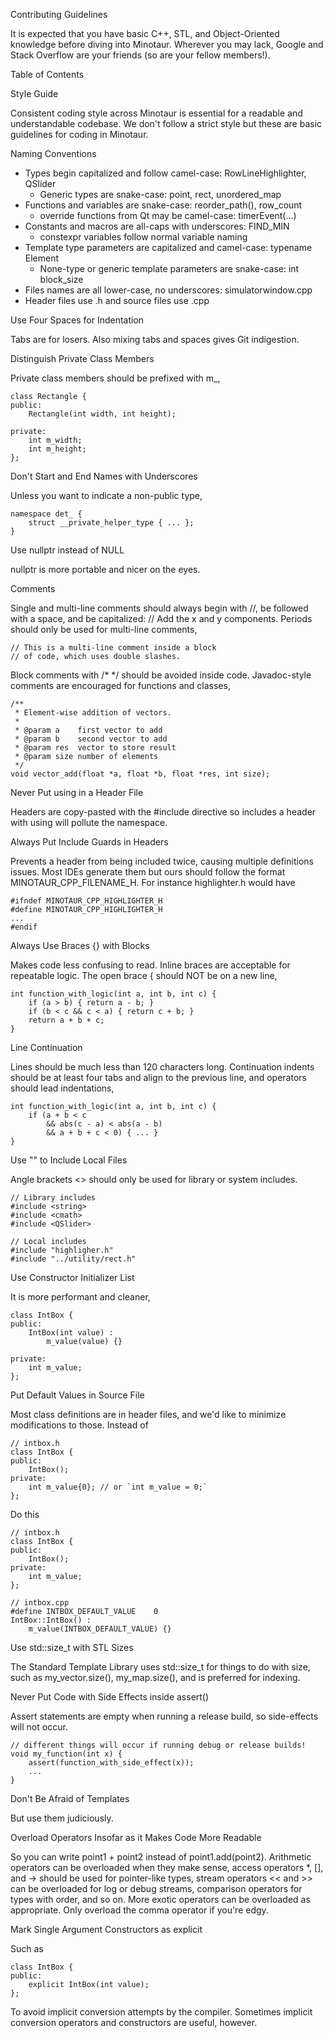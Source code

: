 Contributing Guidelines

It is expected that you have basic C++, STL, and Object-Oriented knowledge before diving into Minotaur. Wherever you may lack, Google and Stack Overflow are your friends (so are your fellow members!). 

Table of Contents

Style Guide

Consistent coding style across Minotaur is essential for a readable and understandable codebase. We don't follow a strict style but these are basic guidelines for coding in Minotaur.

Naming Conventions

- Types begin capitalized and follow camel-case: RowLineHighlighter, QSlider
  - Generic types are snake-case: point, rect, unordered_map
- Functions and variables are snake-case: reorder_path(), row_count
  - override functions from Qt may be camel-case: timerEvent(...)
- Constants and macros are all-caps with underscores: FIND_MIN
  - constexpr variables follow normal variable naming
- Template type parameters are capitalized and camel-case: typename Element
  - None-type or generic template parameters are snake-case: int block_size
- Files names are all lower-case, no underscores: simulatorwindow.cpp
- Header files use .h and source files use .cpp

Use Four Spaces for Indentation

Tabs are for losers. Also mixing tabs and spaces gives Git indigestion.

Distinguish Private Class Members

Private class members should be prefixed with m_,

    class Rectangle {
    public:
        Rectangle(int width, int height);
    
    private:
        int m_width;
        int m_height;
    };

Don't Start and End Names with Underscores

Unless you want to indicate a non-public type,

    namespace det_ {
        struct __private_helper_type { ... };
    }

Use nullptr instead of NULL

nullptr is more portable and nicer on the eyes.

Comments

Single and multi-line comments should always begin with //, be followed with a space, and be capitalized: // Add the x and y components. Periods should only be used for multi-line comments,

    // This is a multi-line comment inside a block
    // of code, which uses double slashes.

Block comments with /* */ should be avoided inside code. Javadoc-style comments are encouraged for functions and classes,

    /**
     * Element-wise addition of vectors.
     * 
     * @param a    first vector to add
     * @param b    second vector to add
     * @param res  vector to store result
     * @param size number of elements
     */
    void vector_add(float *a, float *b, float *res, int size);

Never Put using in a Header File

Headers are copy-pasted with the #include directive so includes a header with using will pollute the namespace.

Always Put Include Guards in Headers

Prevents a header from being included twice, causing multiple definitions issues. Most IDEs generate them but ours should follow the format MINOTAUR_CPP_FILENAME_H. For instance highlighter.h would have

    #ifndef MINOTAUR_CPP_HIGHLIGHTER_H
    #define MINOTAUR_CPP_HIGHLIGHTER_H
    ...
    #endif

Always Use Braces {} with Blocks

Makes code less confusing to read. Inline braces are acceptable for repeatable logic. The open brace { should NOT be on a new line,

    int function_with_logic(int a, int b, int c) {
        if (a > b) { return a - b; }
        if (b < c && c < a) { return c + b; }
        return a + b + c;
    }

Line Continuation

Lines should be much less than 120 characters long. Continuation indents should be at least four tabs and align to the previous line, and operators should lead indentations,

    int function_with_logic(int a, int b, int c) {
        if (a + b < c
            && abs(c - a) < abs(a - b)
            && a + b + c < 0) { ... }
    }

Use "" to Include Local Files

Angle brackets <> should only be used for library or system includes.

    // Library includes
    #include <string>
    #include <cmath>
    #include <QSlider>
    
    // Local includes
    #include "highligher.h"
    #include "../utility/rect.h"

Use Constructor Initializer List

It is more performant and cleaner,

    class IntBox {
    public: 
        IntBox(int value) :
            m_value(value) {}
        
    private:
        int m_value;
    };

Put Default Values in Source File

Most class definitions are in header files, and we'd like to minimize modifications to those. Instead of

    // intbox.h
    class IntBox {
    public:
        IntBox();
    private:
        int m_value{0}; // or `int m_value = 0;`
    };

Do this

    // intbox.h
    class IntBox {
    public:
        IntBox();
    private:
        int m_value;
    };
    
    // intbox.cpp
    #define INTBOX_DEFAULT_VALUE	0
    IntBox::IntBox() :
    	m_value(INTBOX_DEFAULT_VALUE) {}

Use std::size_t with STL Sizes

The Standard Template Library uses std::size_t for things to do with size, such as my_vector.size(), my_map.size(), and is preferred for indexing.

Never Put Code with Side Effects inside assert()

Assert statements are empty when running a release build, so side-effects will not occur.

    // different things will occur if running debug or release builds!
    void my_function(int x) {
        assert(function_with_side_effect(x));
        ...
    }

Don't Be Afraid of Templates

But use them judiciously.

Overload Operators Insofar as it Makes Code More Readable

So you can write point1 + point2 instead of point1.add(point2). Arithmetic operators can be overloaded when they make sense, access operators *, [], and -> should be used for pointer-like types, stream operators << and >> can be overloaded for log or debug streams, comparison operators for types with order, and so on. More exotic operators can be overloaded as appropriate. Only overload the comma operator if you're edgy.

Mark Single Argument Constructors as explicit

Such as

    class IntBox {
    public:
        explicit IntBox(int value);
    };

To avoid implicit conversion attempts by the compiler. Sometimes implicit conversion operators and constructors are useful, however.
